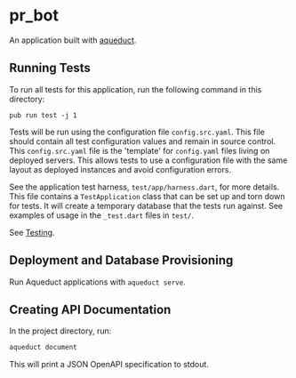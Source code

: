 # pr_bot

An application built with [aqueduct](https://github.com/stablekernel/aqueduct).


## Running Tests

To run all tests for this application, run the following command in this directory:

```
pub run test -j 1
```

Tests will be run using the configuration file `config.src.yaml`. This file should contain all test configuration values and remain in source control. This `config.src.yaml` file is the 'template' for `config.yaml` files living on deployed servers. This allows tests to use a configuration file with the same layout as deployed instances and avoid configuration errors.

See the application test harness, `test/app/harness.dart`, for more details. This file contains a `TestApplication` class that can be set up and torn down for tests. It will create a temporary database that the tests run against. See examples of usage in the `_test.dart` files in `test/`.

See [Testing](https://aqueduct.io/docs/testing/overview).

## Deployment and Database Provisioning

Run Aqueduct applications with `aqueduct serve`.


## Creating API Documentation

In the project directory, run:

```bash
aqueduct document
```

This will print a JSON OpenAPI specification to stdout.
